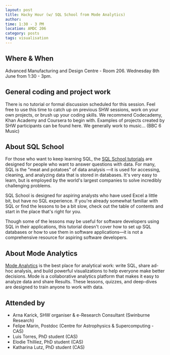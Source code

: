 ```yaml
---
layout: post
title: Hacky Hour (w/ SQL School from Mode Analytics)
author: 
time: 1:30 - 3 PM
location: AMDC 206
category: posts
tags: visualisation
---
```


## Where & When

Advanced Manufacturing and Design Centre - Room 206. Wednesday 8th June from 1:30 - 3pm.

## General coding and project work

There is no tutorial or formal discussion scheduled for this session. Feel free to use this time to catch up on previous SHW sessions, work on your own projects, or brush up your coding skills. We recommend Codecademy, Khan Academy and Coursera to begin with. Examples of projects created by SHW participants can be found here. We generally work to music... (BBC 6 Music)

## About SQL School ##

For those who want to keep learning SQL, the [SQL School tutorials](http://sqlschool.modeanalytics.com) are designed for people who want to answer questions with data. For many, SQL is the "meat and potatoes" of data analysis —it is used for accessing, cleaning, and analyzing data that is stored in databases. It's very easy to learn, but is employed by the world's largest companies to solve incredibly challenging problems.

SQL School is designed for aspiring analysts who have used Excel a little bit, but have no SQL experience. If you're already somewhat familiar with SQL or find the lessons to be a bit slow, check out the table of contents and start in the place that's right for you.

Though some of the lessons may be useful for software developers using SQL in their applications, this tutorial doesn't cover how to set up SQL databases or how to use them in software applications—it is not a comprehensive resource for aspiring software developers.

## About Mode Analytics ##

[Mode Analytics](https://modeanalytics.com) is the best place for analytical work: write SQL, share ad-hoc analysis, and build powerful visualizations to help everyone make better decisions. Mode is a collaborative analytics platform that makes it easy to analyze data and share Results. These lessons, quizzes, and deep-dives are designed to train anyone to work with data.

## Attended by

* Arna Karick, SHW organiser & e-Research Consultant  (Swinburne Research)
* Felipe Marin, Postdoc (Centre for Astrophysics &amp; Supercomputing - CAS) 
* Luis Torres, PhD student (CAS)
* Elodie Thilliez, PhD student (CAS)
* Katharina Lutz, PhD student (CAS)
